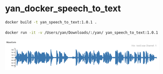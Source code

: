 # yan_docker_speech_to_text

```bash
docker build -t yan_speech_to_text:1.0.1 .

docker run -it -v /Users/yan/Downloads/:/yan/ yan_speech_to_text:1.0.1
```

<img src="WX20201015-203355%402x.png" height="100">

